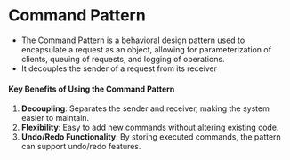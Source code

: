 # **Command Pattern**

* The Command Pattern is a behavioral design pattern used to encapsulate a request as an object, allowing for parameterization of clients, queuing of requests, and logging of operations. 
* It decouples the sender of a request from its receiver 


#### Key Benefits of Using the Command Pattern
1. **Decoupling**: Separates the sender and receiver, making the system easier to maintain.
2. **Flexibility**: Easy to add new commands without altering existing code.
3. **Undo/Redo Functionality**: By storing executed commands, the pattern can support undo/redo features.


